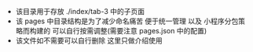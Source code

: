 - 该目录用于存放 ./index/tab-3 中的子页面
- 该 pages 中目录结构是为了减少命名痛苦 便于统一管理 以及 小程序分包策略而构建的 可以自行按需调整(需要注意 pages.json 中的配置)
- 该文件如不需要可以自行删除 这里只做介绍使用
